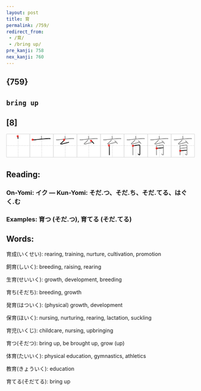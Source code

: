 ```yaml
---
layout: post
title: 育
permalink: /759/
redirect_from:
 - /育/
 - /bring up/
pre_kanji: 758
nex_kanji: 760
---
```


## {759}

## `bring up`

## [8]

<div class="stroke"><img src="../images/E882B2.png" /></div>

## Reading:

### On-Yomi: イク &mdash; Kun-Yomi: そだ.つ、そだ.ち、そだ.てる、はぐく.む

### Examples: 育つ (そだ.つ), 育てる (そだ.てる)

## Words:

育成(いくせい): rearing, training, nurture, cultivation, promotion

飼育(しいく): breeding, raising, rearing

生育(せいいく): growth, development, breeding

育ち(そだち): breeding, growth

発育(はついく): (physical) growth, development

保育(ほいく): nursing, nurturing, rearing, lactation, suckling

育児(いくじ): childcare, nursing, upbringing

育つ(そだつ): bring up, be brought up, grow (up)

体育(たいいく): physical education, gymnastics, athletics

教育(きょういく): education

育てる(そだてる): bring up
